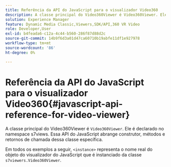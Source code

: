 ```yaml
---
title: Referência da API do JavaScript para o visualizador Video360
description: A classe principal do Video360Viewer é Video360Viewer. Ele é declarado no namespace s7views. Essa API do JavaScript abrange construtor, métodos e retornos de chamada dessa classe específica.
solution: Experience Manager
feature: Dynamic Media Classic,Viewers,SDK/API,360 VR Video
role: Developer,User
exl-id: b4feada6-c12a-4c44-b560-286f87d88d2c
source-git-commit: 14b9f6d3a01d47ca60710b19abfe11df1e927978
workflow-type: tm+mt
source-wordcount: '86'
ht-degree: 0%

---
```


# Referência da API do JavaScript para o visualizador Video360{#javascript-api-reference-for-video-viewer}

A classe principal do Video360Viewer é `Video360Viewer`. Ele é declarado no namespace s7views. Essa API do JavaScript abrange construtor, métodos e retornos de chamada dessa classe específica.

Em todos os exemplos a seguir, `<instance>` representa o nome real do objeto do visualizador do JavaScript que é instanciado da classe `s7viewers.Video360Viewer`.
